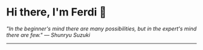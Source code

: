 <h1>Hi there, I'm Ferdi 👋</h1>

<p><em>
  "In the beginner's mind there are many possibilities, but in the expert's mind there are few." — Shunryu Suzuki
</em></p>

---
